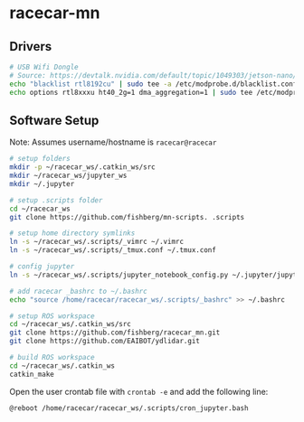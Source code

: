 # racecar-mn

## Drivers


```sh
# USB Wifi Dongle
# Source: https://devtalk.nvidia.com/default/topic/1049303/jetson-nano/jetson-nano-wifi-/2
echo "blacklist rtl8192cu" | sudo tee -a /etc/modprobe.d/blacklist.conf
echo options rtl8xxxu ht40_2g=1 dma_aggregation=1 | sudo tee /etc/modprobe.d/rtl8xxxu.conf
```

## Software Setup

Note: Assumes username/hostname is `racecar@racecar`

```sh
# setup folders
mkdir -p ~/racecar_ws/.catkin_ws/src
mkdir ~/racecar_ws/jupyter_ws
mkdir ~/.jupyter

# setup .scripts folder
cd ~/racecar_ws
git clone https://github.com/fishberg/mn-scripts. .scripts

# setup home directory symlinks
ln -s ~/racecar_ws/.scripts/_vimrc ~/.vimrc
ln -s ~/racecar_ws/.scripts/_tmux.conf ~/.tmux.conf

# config jupyter
ln -s ~/racecar_ws/.scripts/jupyter_notebook_config.py ~/.jupyter/jupyter_notebook_config.py

# add racecar _bashrc to ~/.bashrc
echo "source /home/racecar/racecar_ws/.scripts/_bashrc" >> ~/.bashrc

# setup ROS workspace
cd ~/racecar_ws/.catkin_ws/src
git clone https://github.com/fishberg/racecar_mn.git
git clone https://github.com/EAIBOT/ydlidar.git

# build ROS workspace
cd ~/racecar_ws/.catkin_ws
catkin_make
```

Open the user crontab file with `crontab -e` and add the following line:
```
@reboot /home/racecar/racecar_ws/.scripts/cron_jupyter.bash
```
